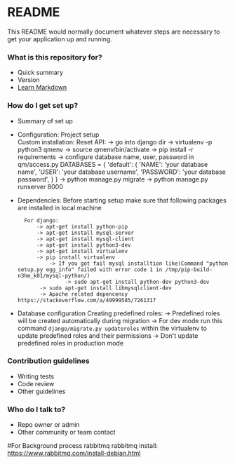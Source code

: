 # README #

This README would normally document whatever steps are necessary to get your application up and running.

### What is this repository for? ###

* Quick summary
* Version
* [Learn Markdown](https://bitbucket.org/tutorials/markdowndemo)

### How do I get set up? ###

* Summary of set up
* Configuration:
    Project setup    
        Custom installation:
            Reset API:
                -> go into django dir
                -> virtualenv -p python3 qmenv
                -> source qmenv/bin/activate
                -> pip install -r requirements
                -> configure database name, user, password in qm/access.py
                    DATABASES = {
                        'default': {
                            'NAME': 'your database name',
                            'USER': 'your database username',
                            'PASSWORD': 'your database password',
                        }
                    }
                -> python manage.py migrate
                -> python manage.py runserver 8000
  

* Dependencies:
    Before starting setup make sure that following packages are installed in local machine
    
	    For django:
	        -> apt-get install python-pip
	        -> apt-get install mysql-server
	        -> apt-get install mysql-client
	        -> apt-get install python3-dev
            -> apt-get install virtualenv
	        -> pip install virtualenv
                -> If you got fail mysql installtion like(Command "python setup.py egg_info" failed with error code 1 in /tmp/pip-build-n3hm_k01/mysql-python/)
                     -> sudo apt-get install python-dev python3-dev
		     -> sudo apt-get install libmysqlclient-dev
             -> Apache related depencency https://stackoverflow.com/a/49999585/7261317
             
* Database configuration
        Creating predefined roles:
            -> Predefined roles will be created automatically during migration
            -> For dev mode run this command `django/migrate.py updateroles` within the virtualenv to update predefined roles and their permissions
            -> Don't update predefined roles in production mode
            

### Contribution guidelines ###

* Writing tests
* Code review
* Other guidelines

### Who do I talk to? ###

* Repo owner or admin
* Other community or team contact


#For Background process rabbitmq
  rabbitmq install:
    https://www.rabbitmq.com/install-debian.html
